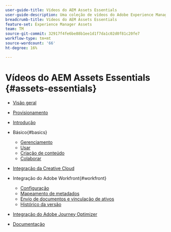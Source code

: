 ```yaml
---
user-guide-title: Vídeos do AEM Assets Essentials
user-guide-description: Uma coleção de vídeos do Adobe Experience Manager Assets Essentials.
breadcrumb-title: Vídeos do AEM Assets Essentials
feature-set: Experience Manager Assets
team: TM
source-git-commit: 32917f4fe6be88b1ee1d1f7da1c02d0f81c20fe7
workflow-type: tm+mt
source-wordcount: '66'
ht-degree: 16%

---
```



# Vídeos do AEM Assets Essentials {#assets-essentials}

+ [Visão geral](overview.md)

+ [Provisionamento](./provisioning.md)
+ [Introdução](./getting-started.md)

+ Básico{#basics}
   + [Gerenciamento](basics/managing.md)
   + [Usar](basics/using.md)
   + [Criação de conteúdo](basics/creating.md)
   + [Colaborar](basics/collaborating.md)

+ [Integração da Creative Cloud](integrations/creative-cloud.md)

+ Integração do Adobe Workfront{#workfront}
   + [Configuração](./integrations/workfront/configure.md)
   + [Mapeamento de metadados](./integrations/workfront/map-metadata.md)
   + [Envio de documentos e vinculação de ativos](./integrations/workfront/link-send.md)
   + [Histórico da versão](./integrations/workfront/versions.md)

+ [Integração do Adobe Journey Optimizer](https://experienceleague.adobe.com/docs/journey-optimizer-learn/tutorials/create-messages/create-email-content-with-the-message-editor.html)

+ [Documentação](https://experienceleague.adobe.com/docs/experience-manager-assets-essentials/help/introduction.html)